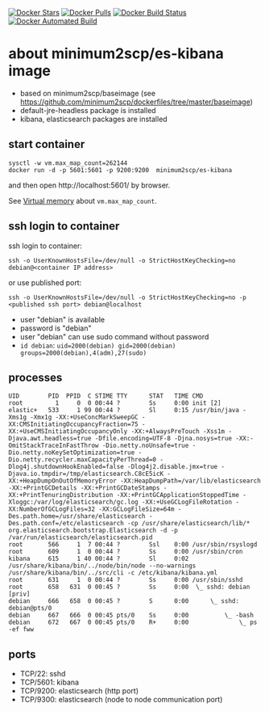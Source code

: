 [![Docker Stars](https://img.shields.io/docker/stars/minimum2scp/es-kibana.svg)]()
[![Docker Pulls](https://img.shields.io/docker/pulls/minimum2scp/es-kibana.svg)]()
[![Docker Build Status](https://img.shields.io/docker/build/minimum2scp/es-kibana.svg)]()
[![Docker Automated Build](https://img.shields.io/docker/automated/minimum2scp/es-kibana.svg)]()

# about minimum2scp/es-kibana image

 * based on minimum2scp/baseimage (see https://github.com/minimum2scp/dockerfiles/tree/master/baseimage)
 * default-jre-headless package is installed
 * kibana, elasticsearch packages are installed

## start container

```
sysctl -w vm.max_map_count=262144
docker run -d -p 5601:5601 -p 9200:9200  minimum2scp/es-kibana
```

and then open http://localhost:5601/ by browser.

See [Virtual memory](https://www.elastic.co/guide/en/elasticsearch/reference/current/vm-max-map-count.html) about `vm.max_map_count`.

## ssh login to container

ssh login to container:

```
ssh -o UserKnownHostsFile=/dev/null -o StrictHostKeyChecking=no debian@<container IP address>
```

or use published port:

```
ssh -o UserKnownHostsFile=/dev/null -o StrictHostKeyChecking=no -p <published ssh port> debian@localhost
```

 * user "debian" is available
 * password is "debian"
 * user "debian" can use sudo command without password
 * `id debian`: `uid=2000(debian) gid=2000(debian) groups=2000(debian),4(adm),27(sudo)`

## processes

```console
UID        PID  PPID  C STIME TTY      STAT   TIME CMD
root         1     0  0 00:44 ?        Ss     0:00 init [2]
elastic+   533     1 99 00:44 ?        Sl     0:15 /usr/bin/java -Xms1g -Xmx1g -XX:+UseConcMarkSweepGC -XX:CMSInitiatingOccupancyFraction=75 -XX:+UseCMSInitiatingOccupancyOnly -XX:+AlwaysPreTouch -Xss1m -Djava.awt.headless=true -Dfile.encoding=UTF-8 -Djna.nosys=true -XX:-OmitStackTraceInFastThrow -Dio.netty.noUnsafe=true -Dio.netty.noKeySetOptimization=true -Dio.netty.recycler.maxCapacityPerThread=0 -Dlog4j.shutdownHookEnabled=false -Dlog4j2.disable.jmx=true -Djava.io.tmpdir=/tmp/elasticsearch.C8cE5icK -XX:+HeapDumpOnOutOfMemoryError -XX:HeapDumpPath=/var/lib/elasticsearch -XX:+PrintGCDetails -XX:+PrintGCDateStamps -XX:+PrintTenuringDistribution -XX:+PrintGCApplicationStoppedTime -Xloggc:/var/log/elasticsearch/gc.log -XX:+UseGCLogFileRotation -XX:NumberOfGCLogFiles=32 -XX:GCLogFileSize=64m -Des.path.home=/usr/share/elasticsearch -Des.path.conf=/etc/elasticsearch -cp /usr/share/elasticsearch/lib/* org.elasticsearch.bootstrap.Elasticsearch -d -p /var/run/elasticsearch/elasticsearch.pid
root       566     1  7 00:44 ?        Ssl    0:00 /usr/sbin/rsyslogd
root       609     1  0 00:44 ?        Ss     0:00 /usr/sbin/cron
kibana     615     1 40 00:44 ?        Sl     0:02 /usr/share/kibana/bin/../node/bin/node --no-warnings /usr/share/kibana/bin/../src/cli -c /etc/kibana/kibana.yml
root       631     1  0 00:44 ?        Ss     0:00 /usr/sbin/sshd
root       658   631  0 00:45 ?        Ss     0:00  \_ sshd: debian [priv]
debian     666   658  0 00:45 ?        S      0:00      \_ sshd: debian@pts/0
debian     667   666  0 00:45 pts/0    Ss     0:00          \_ -bash
debian     672   667  0 00:45 pts/0    R+     0:00              \_ ps -ef fww
```

## ports

 * TCP/22: sshd
 * TCP/5601: kibana
 * TCP/9200: elasticsearch (http port)
 * TCP/9300: elasticsearch (node to node communication port)

